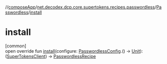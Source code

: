 //[composeApp](../../../index.md)/[net.decodex.dcp.core.supertokens.recipes.passwordless](../index.md)/[Passwordless](index.md)/[install](install.md)

# install

[common]\
open override fun [install](install.md)(configure: [PasswordlessConfig](../-passwordless-config/index.md).() -&gt; [Unit](https://kotlinlang.org/api/latest/jvm/stdlib/kotlin/-unit/index.html)): ([SuperTokensClient](../../net.decodex.dcp.core.supertokens/-super-tokens-client/index.md)) -&gt; [PasswordlessRecipe](../-passwordless-recipe/index.md)
